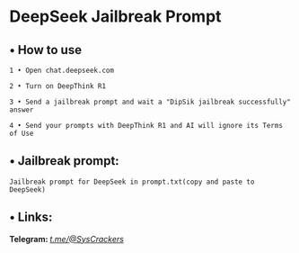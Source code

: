 <h1>DeepSeek Jailbreak Prompt</h1>


  <h2>• How to use</h2>

    1 • Open chat.deepseek.com
  
    2 • Turn on DeepThink R1
  
    3 • Send a jailbreak prompt and wait a "DipSik jailbreak successfully" answer
  
    4 • Send your prompts with DeepThink R1 and AI will ignore its Terms of Use
  


  <h2>• Jailbreak prompt:</h2>

    Jailbreak prompt for DeepSeek in prompt.txt(copy and paste to DeepSeek)



<h2>• Links:</h2>

<b>Telegram: </b><i><a href url="https://t.me/@SysCrackers">t.me/@SysCrackers</a></i>
